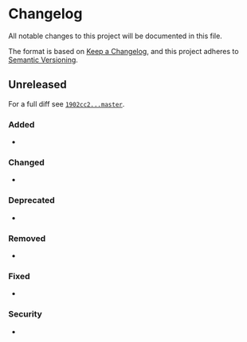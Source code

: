 # Changelog

All notable changes to this project will be documented in this file.

The format is based on [Keep a Changelog](https://keepachangelog.com/en/1.0.0/),
and this project adheres to [Semantic Versioning](https://semver.org/spec/v2.0.0.html).

## Unreleased

For a full diff see [`1902cc2...master`](https://github.com/localheinz/repository/compare/1902cc2...master).

### Added

*

### Changed

*

### Deprecated

*

### Removed

*

### Fixed

*

### Security

*
